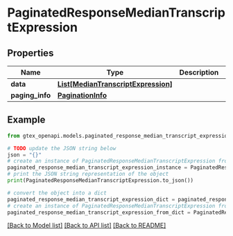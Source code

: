 # PaginatedResponseMedianTranscriptExpression


## Properties

Name | Type | Description | Notes
------------ | ------------- | ------------- | -------------
**data** | [**List[MedianTranscriptExpression]**](MedianTranscriptExpression.md) |  | 
**paging_info** | [**PaginationInfo**](PaginationInfo.md) |  | 

## Example

```python
from gtex_openapi.models.paginated_response_median_transcript_expression import PaginatedResponseMedianTranscriptExpression

# TODO update the JSON string below
json = "{}"
# create an instance of PaginatedResponseMedianTranscriptExpression from a JSON string
paginated_response_median_transcript_expression_instance = PaginatedResponseMedianTranscriptExpression.from_json(json)
# print the JSON string representation of the object
print(PaginatedResponseMedianTranscriptExpression.to_json())

# convert the object into a dict
paginated_response_median_transcript_expression_dict = paginated_response_median_transcript_expression_instance.to_dict()
# create an instance of PaginatedResponseMedianTranscriptExpression from a dict
paginated_response_median_transcript_expression_from_dict = PaginatedResponseMedianTranscriptExpression.from_dict(paginated_response_median_transcript_expression_dict)
```
[[Back to Model list]](../README.md#documentation-for-models) [[Back to API list]](../README.md#documentation-for-api-endpoints) [[Back to README]](../README.md)



